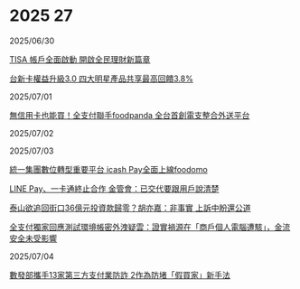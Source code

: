 # 2025 27

2025/06/30

[TISA 帳戶全面啟動 開啟全民理財新篇章](https://udn.com/news/story/121591/8840933)

[台新卡權益升級3.0 四大明星產品共享最高回饋3.8%](https://udn.com/news/story/7239/8840970)

2025/07/01

[無信用卡也能買！全支付聯手foodpanda 全台首創電支整合外送平台](https://www.ctee.com.tw/news/20250701701479-430301)

2025/07/02

2025/07/03

[統一集團數位轉型重要平台 icash Pay全面上線foodomo](https://udn.com/news/story/7241/8849091)

[LINE Pay、一卡通終止合作 金管會：已交代要跟用戶說清楚](https://udn.com/news/story/7239/8849027)

[泰山欲追回街口36億元投資款歸零？胡亦嘉：非事實 上訴中盼還公道](https://money.udn.com/money/story/5613/8848293)

[全支付獨家回應測試環境帳密外洩疑雲：證實禍源在「商戶個人電腦遭駭」，金流安全未受影響](https://www.ithome.com.tw/news/169880)

2025/07/04

[數發部攜手13家第三方支付業防詐 2作為防堵「假買家」新手法](https://www.ctee.com.tw/news/20250704700993-430104)